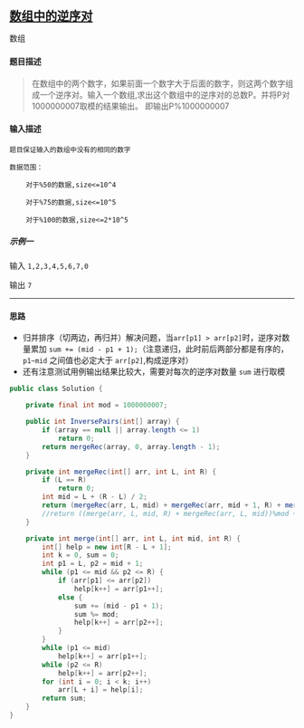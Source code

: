 ## [数组中的逆序对](https://www.nowcoder.com/practice/96bd6684e04a44eb80e6a68efc0ec6c5)

<code style="color: var(--vscode-textPreformat-foreground); font-family: Menlo, Monaco, Consolas, &quot;Droid Sans Mono&quot;, &quot;Courier New&quot;, monospace, &quot;Droid Sans Fallback&quot;; font-size: 14px; line-height: 19px;">数组</code>

#### 题目描述

> 在数组中的两个数字，如果前面一个数字大于后面的数字，则这两个数字组成一个逆序对。输入一个数组,求出这个数组中的逆序对的总数P。并将P对1000000007取模的结果输出。 即输出P%1000000007


#### 输入描述
```
题目保证输入的数组中没有的相同的数字

数据范围：

	对于%50的数据,size<=10^4

	对于%75的数据,size<=10^5

	对于%100的数据,size<=2*10^5
```
##### 示例一

输入
```1,2,3,4,5,6,7,0```

输出
```7```

---
#### 思路
* 归并排序（切两边，再归并）解决问题，当`arr[p1] > arr[p2]`时，逆序对数量累加 `sum += (mid - p1 + 1);`（注意递归，此时前后两部分都是有序的， `p1~mid` 之间值也必定大于 `arr[p2]`,构成逆序对）
* 还有注意测试用例输出结果比较大，需要对每次的逆序对数量 `sum` 进行取模
```java
public class Solution {

    private final int mod = 1000000007;

    public int InversePairs(int[] array) {
        if (array == null || array.length <= 1)
            return 0;
        return mergeRec(array, 0, array.length - 1);
    }

    private int mergeRec(int[] arr, int L, int R) {
        if (L == R)
            return 0;
        int mid = L + (R - L) / 2;
		return (mergeRec(arr, L, mid) + mergeRec(arr, mid + 1, R) + merge(arr, L, mid, R)) % mod;
	    //return ((merge(arr, L, mid, R) + mergeRec(arr, L, mid))%mod + mergeRec(arr, mid + 1, R))%mod; // 错误
    }

    private int merge(int[] arr, int L, int mid, int R) {
        int[] help = new int[R - L + 1];
        int k = 0, sum = 0;
        int p1 = L, p2 = mid + 1;
        while (p1 <= mid && p2 <= R) {
            if (arr[p1] <= arr[p2])
                help[k++] = arr[p1++];
            else {
                sum += (mid - p1 + 1);
                sum %= mod;
                help[k++] = arr[p2++];
            }
        }
        while (p1 <= mid)
            help[k++] = arr[p1++];
        while (p2 <= R)
            help[k++] = arr[p2++];
        for (int i = 0; i < k; i++)
            arr[L + i] = help[i];
        return sum;
    }
}
```